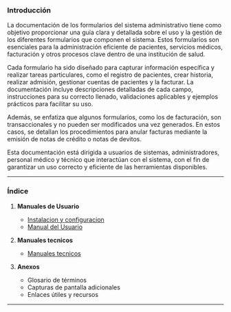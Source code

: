 ### **Introducción**

La documentación de los formularios del sistema administrativo tiene como objetivo proporcionar una guía clara y detallada sobre el uso y la gestión de los diferentes formularios que componen el sistema. Estos formularios son esenciales para la administración eficiente de pacientes, servicios médicos, facturación y otros procesos clave dentro de una institución de salud.

Cada formulario ha sido diseñado para capturar información específica y realizar tareas particulares, como el registro de pacientes, crear historia, realizar admisión, gestionar cuentas de pacientes y la facturar. La documentación incluye descripciones detalladas de cada campo, instrucciones para su correcto llenado, validaciones aplicables y ejemplos prácticos para facilitar su uso.

Además, se enfatiza que algunos formularios, como los de facturación, son transaccionales y no pueden ser modificados una vez generados. En estos casos, se detallan los procedimientos para anular facturas mediante la emisión de notas de crédito o notas de devitos.

Esta documentación está dirigida a usuarios de sistemas, administradores, personal médico y técnico que interactúan con el sistema, con el fin de garantizar un uso correcto y eficiente de las herramientas disponibles.

---

### **Índice**


1. **Manuales de Usuario**
   - [Instalacion y configuracion](instalacion/README.md)
   - [Manual del Usuario](sistemas/README.md)

2. **Manuales tecnicos**
   - [Manuales tecnicos](cosmos/README.md)

3. **Anexos**
   - Glosario de términos
   - Capturas de pantalla adicionales
   - Enlaces útiles y recursos

---

